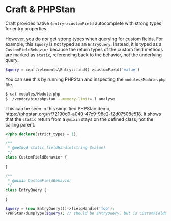 # Craft & PHPStan

Craft provides native `$entry->customField` autocomplete with strong types for entry properties.

However, you do _not_ get strong types when querying for custom fields. For example, this `$query` is not
typed as an `EntryQuery`. Instead, it is typed as a `CustomFieldBehavior` because the return types of the
custom field methods are marked as `static`, referencing back to the behavior, not the underlying query.

```php
$query = craft\elements\Entry::find()->customField('value')
```

You can see this by running PHPStan and inspecting the `modules/Module.php` file.

```bash
$ cat modules/Module.php
$ ./vendor/bin/phpstan --memory-limit=-1 analyse
```

This can be seen in this simplified PHPStan demo, https://phpstan.org/r/f72190d9-a040-47c9-98e2-f2d07508e518. It shows
that the `static` return from a `@mixin` stays on the defined class, not the calling parent.

```php
<?php declare(strict_types = 1);

/**
 * @method static fieldHandle(string $value)
 */
class CustomFieldBehavior {
	
}

/**
 * @mixin CustomFieldBehavior
 */
class EntryQuery {
	
}

$query = (new EntryQuery())->fieldHandle('foo');
\PHPStan\dumpType($query); // should be EntryQuery, but is CustomFieldBehavior
```
